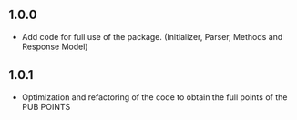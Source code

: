 ## 1.0.0

* Add code for full use of the package. (Initializer, Parser, Methods and Response Model)

## 1.0.1

* Optimization and refactoring of the code to obtain the full points of the PUB POINTS